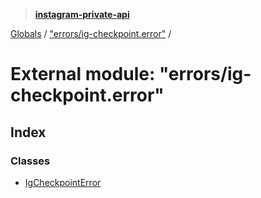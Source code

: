 > **[instagram-private-api](../README.md)**

[Globals](../README.md) / ["errors/ig-checkpoint.error"](_errors_ig_checkpoint_error_.md) /

# External module: "errors/ig-checkpoint.error"

## Index

### Classes

* [IgCheckpointError](../classes/_errors_ig_checkpoint_error_.igcheckpointerror.md)